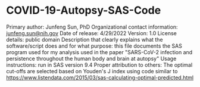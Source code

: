 # COVID-19-Autopsy-SAS-Code
Primary author: Junfeng Sun, PhD
Organizational contact information: junfeng.sun@nih.gov
Date of release: 4/29/2022
Version: 1.0
License details: public domain 
Description that clearly explains what the software/script does and for what purpose: this file documents the SAS program used for my analysis used in the paper "SARS-CoV-2 infection and persistence throughout the human body and brain at autopsy"
Usage instructions: run in SAS version 9.4
Proper attribution to others: The optimal cut-offs are selected based on Youden's J index using code similar to 
https://www.listendata.com/2015/03/sas-calculating-optimal-predicted.html
